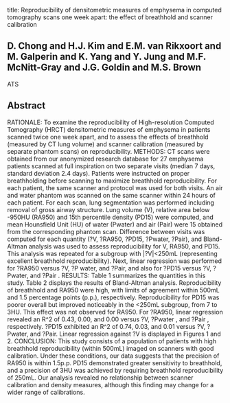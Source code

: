title: Reproducibility of densitometric measures of emphysema in computed tomography scans one week apart: the effect of breathhold and scanner calibration

## D. Chong and H.J. Kim and E.M. van Rikxoort and M. Galperin and K. Yang and Y. Jung and M.F. McNitt-Gray and J.G. Goldin and M.S. Brown
ATS


## Abstract
RATIONALE: To examine the reproducibility of High-resolution Computed Tomography (HRCT) densitometric measures of emphysema in patients scanned twice one week apart, and to assess the effects of breathhold (measured by CT lung volume) and scanner calibration (measured by separate phantom scans) on reproducibility. METHODS: CT scans were obtained from our anonymized research database for 27 emphysema patients scanned at full inspiration on two separate visits (median 7 days, standard deviation 2.4 days). Patients were instructed on proper breathholding before scanning to maximize breathhold reproducibility. For each patient, the same scanner and protocol was used for both visits. An air and water phantom was scanned on the same scanner within 24 hours of each patient. For each scan, lung segmentation was performed including removal of gross airway structure. Lung volume (V), relative area below -950HU (RA950) and 15th percentile density (PD15) were computed, and mean Hounsfield Unit (HU) of water (Pwater) and air (Pair) were 15 obtained from the corresponding phantom scan. Difference between visits was computed for each quantity (?V, ?RA950, ?PD15, ?Pwater, ?Pair), and Bland-Altman analysis was used to assess reproducibility for V, RA950, and PD15. This analysis was repeated for a subgroup with |?V|<250mL (representing excellent breathhold reproducibility). Next, linear regression was performed for ?RA950 versus ?V, ?P water, and ?Pair, and also for ?PD15 versus ?V, ?Pwater, and ?Pair . RESULTS: Table 1 summarizes the quantities in this study. Table 2 displays the results of Bland-Altman analysis. Reproducibility of breathhold and RA950 were high, with limits of agreement within 500mL and 1.5 percentage points (p.p.), respectively. Reproducibility for PD15 was poorer overall but improved noticeably in the <250mL subgroup, from 7 to 3HU. This effect was not observed for RA950. For ?RA950, linear regression revealed an R^2 of 0.43, 0.00, and 0.00 versus ?V, ?Pwater , and ?Pair , respectively. ?PD15 exhibited an R^2 of 0.74, 0.03, and 0.01 versus ?V, ?Pwater, and ?Pair. Linear regression against ?V is displayed in Figures 1 and 2. CONCLUSION: This study consists of a population of patients with high breathhold reproducibility (within 500mL) imaged on scanners with good calibration. Under these conditions, our data suggests that the precision of RA950 is within 1.5p.p. PD15 demonstrated greater sensitivity to breathhold, and a precision of 3HU was achieved by requiring breathhold reproducibility of 250mL. Our analysis revealed no relationship between scanner calibration and density measures, although this finding may change for a wider range of calibrations.

